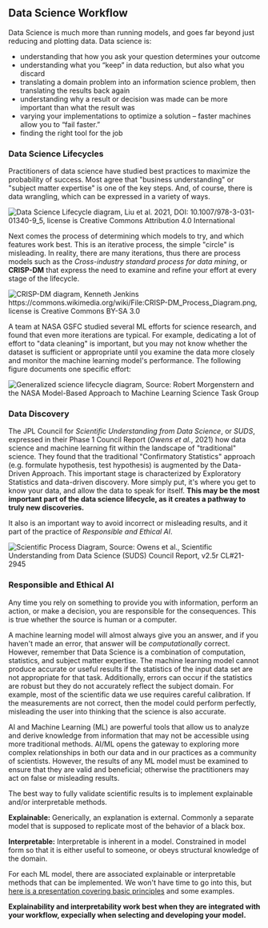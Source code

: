 ## Data Science Workflow
Data Science is much more than running models, and goes far beyond just reducing and plotting data. Data science is: 
- understanding that how you ask your question determines your outcome
- understanding what you “keep” in data reduction, but also what you discard
- translating a domain problem into an information science problem, then translating the results back again
- understanding why a result or decision was made can be more important than what the result was
- varying your implementations to optimize a solution – faster machines allow you to “fail faster.”
- finding the right tool for the job

### Data Science Lifecycles
Practitioners of data science have studied best practices to maximize the probability of success. Most agree that "business understanding" or "subject matter expertise" is one of the key steps. And, of course, there is data wrangling, which can be expressed in a variety of ways. 

![Data Science Lifecycle diagram, Liu et al. 2021, DOI: 10.1007/978-3-031-01340-9_5, license is Creative Commons Attribution 4.0 International
](/aiml-tutorial/images/Typical-data-science-lifecycle.png)

<!--
<img src="/aiml-tutorial/images/Typical-data-science-lifecycle.png" width="300" alt="Data Science Lifecycle diagram, Liu et al. 2021, DOI: 10.1007/978-3-031-01340-9_5, license is Creative Commons Attribution 4.0 International"/>>
-->

Next comes the process of determining which models to try, and which features work best. This is an iterative process, the simple "circle" is misleading. In reality, there are many iterations, thus there are process models such as the *Cross-industry standard process for data mining*, or **CRISP-DM** that express the need to examine and refine your effort at every stage of the lifecycle. 

![CRISP-DM diagram, Kenneth Jenkins https://commons.wikimedia.org/wiki/File:CRISP-DM_Process_Diagram.png, license is Creative Commons BY-SA 3.0
](/aiml-tutorial/images/crispdm.png)

<!--
<img src="/aiml-tutorial/images/crispdm.png" width="300" alt="CRISP-DM diagram, Kenneth Jenkins https://commons.wikimedia.org/wiki/File:CRISP-DM_Process_Diagram.png, license is Creative Commons BY-SA 3.0"/>>
-->

A team at NASA GSFC studied several ML efforts for science research, and found that even more iterations are typical. For example, dedicating a lot of effort to "data cleaning" is important, but you may not know whether the dataset is sufficient or appropriate until you examine the data more closely and monitor the machine learning model's performance. The following figure documents one specific effort:  

![Generalized science lifecycle diagram, Source: Robert Morgenstern and the NASA Model-Based Approach to Machine Learning Science Task Group
](/aiml-tutorial/images/Generalized_Lifecycle.png)

<!--
<img src="/aiml-tutorial/images/Generalized_Lifecycle.png" alt="Generalized science lifecycle diagram, Source: Robert Morgenstern and the NASA Model-Based Approach to Machine Learning Science Task Group"/>>
-->
### Data Discovery

The JPL Council for *Scientific Understanding from Data
Science*, or *SUDS*, expressed in their Phase 1 Council Report (*Owens et al.*, 2021) how data science and machine learning fit within the landscape of "traditional" science. They found that the traditional "Confirmatory Statistics" approach (e.g. formulate hypothesis, test hypothesis) is augmented by the Data-Driven Approach. This important stage is characterized by Exploratory Statistics and data-driven discovery.  More simply put, it's where you get to know your data, and allow the data to speak for itself. **This may be the most important part of the data science lifecycle, as it creates a pathway to truly new discoveries.**  

It also is an important way to avoid incorrect or misleading results, and it part of the practice of *Responsible and Ethical AI*.

![Scientific Process Diagram, Source: Owens et al., Scientific Understanding from Data Science (SUDS) Council Report, v2.5r CL#21-2945
](/aiml-tutorial/images/suds_diagram.png)

<!--
<img src="/aiml-tutorial/images/suds_diagram.png.png" alt="Scientific Process Diagram, Source: Owens et al., Scientific Understanding from Data Science (SUDS) Council Report, v2.5r CL#21-2945"/>>
-->

### Responsible and Ethical AI

Any time you rely on something to provide you with information, perform an action, or make a decision, you are responsible for the consequences. This is true whether the source is human or a computer. 

A machine learning model will almost always give you an answer, and if you haven't made an error, that answer will be *computationally* correct. However, remember that Data Science is a combination of computation, statistics, and subject matter expertise. The machine learning model cannot produce accurate or useful results if the statistics of the input data set are not appropriate for that task. Additionally, errors can occur if the statistics are robust but they do not accurately reflect the subject domain. For example, most of the scientific data we use requires careful calibration. If the measurements are not correct, then the model could perform perfectly, misleading the user into thinking that the science is also accurate.

AI and Machine Learning (ML) are powerful tools that allow us to analyze and derive knowledge from information that may not be accessible using more traditional methods. AI/ML opens the gateway to exploring more complex relationships in both our data and in our practices as a community of scientists. 
However, the results of any ML model must be examined to ensure that they are valid and beneficial; otherwise the practitioners may act on false or misleading results. 

The best way to fully validate scientific results is to implement explainable and/or interpretable methods. 

**Explainable:**  Generically, an explanation is external.
Commonly a separate model that is supposed to replicate most of the behavior of a black box.

**Interpretable:** Interpretable is inherent in a model.
Constrained in model form so that it is either useful to someone, or obeys structural knowledge of the domain.

For each ML model, there are associated explainable or interpretable methods that can be implemented.  We won't have time to go into this, but <a href="https://docs.google.com/presentation/d/1427_xPaw4LmxzSfo4MdRP3vXhG8ASwEI/edit?usp=drive_link&ouid=113218894171322669312&rtpof=true&sd=true">here is a presentation covering basic principles</a> and some examples. 

**Explainability and interpretability work best when they are integrated with your workflow, expecially when selecting and developing your model.** 

